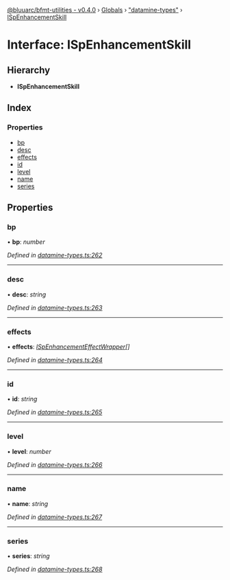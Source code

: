 [@bluuarc/bfmt-utilities - v0.4.0](../README.md) › [Globals](../globals.md) › ["datamine-types"](../modules/_datamine_types_.md) › [ISpEnhancementSkill](_datamine_types_.ispenhancementskill.md)

# Interface: ISpEnhancementSkill

## Hierarchy

* **ISpEnhancementSkill**

## Index

### Properties

* [bp](_datamine_types_.ispenhancementskill.md#bp)
* [desc](_datamine_types_.ispenhancementskill.md#desc)
* [effects](_datamine_types_.ispenhancementskill.md#effects)
* [id](_datamine_types_.ispenhancementskill.md#id)
* [level](_datamine_types_.ispenhancementskill.md#level)
* [name](_datamine_types_.ispenhancementskill.md#name)
* [series](_datamine_types_.ispenhancementskill.md#series)

## Properties

###  bp

• **bp**: *number*

*Defined in [datamine-types.ts:262](https://github.com/BluuArc/bfmt-utilities/blob/master/src/datamine-types.ts#L262)*

___

###  desc

• **desc**: *string*

*Defined in [datamine-types.ts:263](https://github.com/BluuArc/bfmt-utilities/blob/master/src/datamine-types.ts#L263)*

___

###  effects

• **effects**: *[ISpEnhancementEffectWrapper](_datamine_types_.ispenhancementeffectwrapper.md)[]*

*Defined in [datamine-types.ts:264](https://github.com/BluuArc/bfmt-utilities/blob/master/src/datamine-types.ts#L264)*

___

###  id

• **id**: *string*

*Defined in [datamine-types.ts:265](https://github.com/BluuArc/bfmt-utilities/blob/master/src/datamine-types.ts#L265)*

___

###  level

• **level**: *number*

*Defined in [datamine-types.ts:266](https://github.com/BluuArc/bfmt-utilities/blob/master/src/datamine-types.ts#L266)*

___

###  name

• **name**: *string*

*Defined in [datamine-types.ts:267](https://github.com/BluuArc/bfmt-utilities/blob/master/src/datamine-types.ts#L267)*

___

###  series

• **series**: *string*

*Defined in [datamine-types.ts:268](https://github.com/BluuArc/bfmt-utilities/blob/master/src/datamine-types.ts#L268)*
